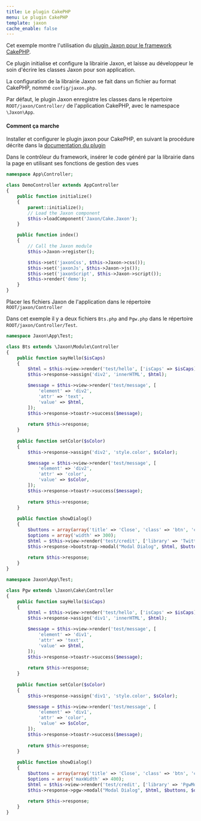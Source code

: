 ```yaml
---
title: Le plugin CakePHP
menu: Le plugin CakePHP
template: jaxon
cache_enable: false
---
```


Cet exemple montre l'utilisation du [plugin Jaxon pour le framework CakePHP](https://github.com/jaxon-php/jaxon-cake?target=_blank).

Ce plugin initialise et configure la librairie Jaxon, et laisse au développeur le soin d'écrire les classes Jaxon pour son application.

La configuration de la librairie Jaxon se fait dans un fichier au format CakePHP, nommé `config/jaxon.php`.

Par défaut, le plugin Jaxon enregistre les classes dans le répertoire `ROOT/jaxon/Controller/` de l'application CakePHP, avec le namespace `\Jaxon\App`.

#### Comment ça marche

Installer et configurer le plugin jaxon pour CakePHP, en suivant la procédure décrite dans la [documentation du plugin](https://github.com/jaxon-php/jaxon-cake?target=_blank)

Dans le contrôleur du framework, insérer le code généré par la librairie dans la page en utilisant ses fonctions de gestion des vues

```php
namespace App\Controller;

class DemoController extends AppController
{
    public function initialize()
    {
        parent::initialize();
        // Load the Jaxon component
        $this->loadComponent('Jaxon/Cake.Jaxon');
    }

    public function index()
    {
        // Call the Jaxon module
        $this->Jaxon->register();

        $this->set('jaxonCss', $this->Jaxon->css());
        $this->set('jaxonJs', $this->Jaxon->js());
        $this->set('jaxonScript', $this->Jaxon->script());
        $this->render('demo');
    }
}
```

Placer les fichiers Jaxon de l'application dans le répertoire `ROOT/jaxon/Controller`

Dans cet exemple il y a deux fichiers `Bts.php` and `Pgw.php` dans le répertoire `ROOT/jaxon/Controller/Test`.

```php
namespace Jaxon\App\Test;

class Bts extends \Jaxon\Module\Controller
{
    public function sayHello($isCaps)
    {
        $html = $this->view->render('test/hello', ['isCaps' => $isCaps]);
        $this->response->assign('div2', 'innerHTML', $html);

        $message = $this->view->render('test/message', [
            'element' => 'div2',
            'attr' => 'text',
            'value' => $html,
        ]);
        $this->response->toastr->success($message);
    
        return $this->response;
    }
    
    public function setColor($sColor)
    {
        $this->response->assign('div2', 'style.color', $sColor);

        $message = $this->view->render('test/message', [
            'element' => 'div2',
            'attr' => 'color',
            'value' => $sColor,
        ]);
        $this->response->toastr->success($message);
    
        return $this->response;
    }
    
    public function showDialog()
    {
        $buttons = array(array('title' => 'Close', 'class' => 'btn', 'click' => 'close'));
        $options = array('width' => 300);
        $html = $this->view->render('test/credit', ['library' => 'Twitter Bootstrap']);
        $this->response->bootstrap->modal("Modal Dialog", $html, $buttons, $options);
    
        return $this->response;
    }
}
```

```php
namespace Jaxon\App\Test;

class Pgw extends \Jaxon\Cake\Controller
{
    public function sayHello($isCaps)
    {
        $html = $this->view->render('test/hello', ['isCaps' => $isCaps]);
        $this->response->assign('div1', 'innerHTML', $html);

        $message = $this->view->render('test/message', [
            'element' => 'div1',
            'attr' => 'text',
            'value' => $html,
        ]);
        $this->response->toastr->success($message);
    
        return $this->response;
    }
    
    public function setColor($sColor)
    {
        $this->response->assign('div1', 'style.color', $sColor);

        $message = $this->view->render('test/message', [
            'element' => 'div1',
            'attr' => 'color',
            'value' => $sColor,
        ]);
        $this->response->toastr->success($message);
    
        return $this->response;
    }
    
    public function showDialog()
    {
        $buttons = array(array('title' => 'Close', 'class' => 'btn', 'click' => 'close'));
        $options = array('maxWidth' => 400);
        $html = $this->view->render('test/credit', ['library' => 'PgwModal']);
        $this->response->pgw->modal("Modal Dialog", $html, $buttons, $options);
    
        return $this->response;
    }
}
```
